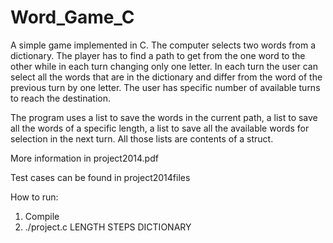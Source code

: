 # Word_Game_C

A simple game implemented in C. The computer selects two words from a dictionary. The player has to find a path to get from the one word to the other while in each turn changing only one letter. In each turn the user can select all the words that are in the dictionary and differ from the word of the previous turn by one letter. The user has specific number of available turns to reach the destination.

The program uses a list to save the words in the current path, a list to save all the words of a specific length, a list to save all the available words for selection in the next turn. All those lists are contents of a struct.

More information in project2014.pdf

Test cases can be found in project2014files

How to run:
1. Compile
2. ./project.c LENGTH STEPS DICTIONARY

